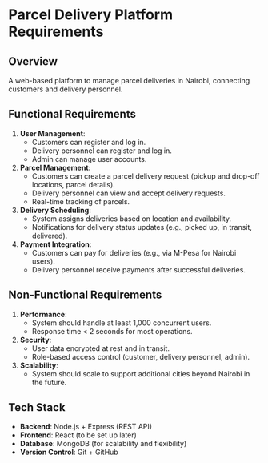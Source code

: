 # Parcel Delivery Platform Requirements

## Overview
A web-based platform to manage parcel deliveries in Nairobi, connecting customers and delivery personnel.

## Functional Requirements
1. **User Management**:
   - Customers can register and log in.
   - Delivery personnel can register and log in.
   - Admin can manage user accounts.
2. **Parcel Management**:
   - Customers can create a parcel delivery request (pickup and drop-off locations, parcel details).
   - Delivery personnel can view and accept delivery requests.
   - Real-time tracking of parcels.
3. **Delivery Scheduling**:
   - System assigns deliveries based on location and availability.
   - Notifications for delivery status updates (e.g., picked up, in transit, delivered).
4. **Payment Integration**:
   - Customers can pay for deliveries (e.g., via M-Pesa for Nairobi users).
   - Delivery personnel receive payments after successful deliveries.

## Non-Functional Requirements
1. **Performance**:
   - System should handle at least 1,000 concurrent users.
   - Response time < 2 seconds for most operations.
2. **Security**:
   - User data encrypted at rest and in transit.
   - Role-based access control (customer, delivery personnel, admin).
3. **Scalability**:
   - System should scale to support additional cities beyond Nairobi in the future.

## Tech Stack
- **Backend**: Node.js + Express (REST API)
- **Frontend**: React (to be set up later)
- **Database**: MongoDB (for scalability and flexibility)
- **Version Control**: Git + GitHub